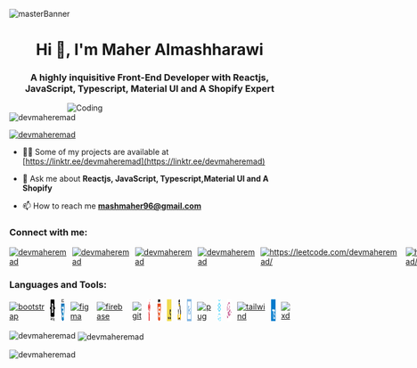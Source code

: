 ![masterBanner](https://i.ibb.co/Y3845Bb/front-end-development-doodle-concept-illustration-web-developer-creating-website-client-web-applicat.jpg)

<h1 align="center">Hi 👋, I'm Maher Almashharawi</h1>
<h3 align="center">A highly inquisitive Front-End Developer with Reactjs, JavaScript, Typescript, Material UI and A Shopify Expert</h3>
<img align="right" alt="Coding" width="400" src="https://camo.githubusercontent.com/5ddf73ad3a205111cf8c686f687fc216c2946a75005718c8da5b837ad9de78c9/68747470733a2f2f7468756d62732e6766796361742e636f6d2f4576696c4e657874446576696c666973682d736d616c6c2e676966">

<p align="left"> <img src="https://komarev.com/ghpvc/?username=devmaheremad&label=Profile%20views&color=0e75b6&style=flat" alt="devmaheremad" /> </p>

<p align="left"> <a href="https://twitter.com/devmaheremad" target="blank"><img src="https://img.shields.io/twitter/follow/devmaheremad?logo=twitter&style=for-the-badge" alt="devmaheremad" /></a> </p>

- 👨‍💻 Some of my projects are available at [https://linktr.ee/devmaheremad](https://linktr.ee/devmaheremad)

- 💬 Ask me about **Reactjs, JavaScript, Typescript,Material UI and A Shopify**

- 📫 How to reach me **mashmaher96@gmail.com**

<h3 align="left">Connect with me:</h3>
<p align="left" style="gap: 10px;display: flex;align-items: center;">
<a href="https://drive.google.com/file/d/1napFFbqAMcCwnl64eITyNO4MDmiYKTfP/view" target="blank"><img align="center" src="https://cdn-icons-png.flaticon.com/512/3137/3137864.png" alt="devmaheremad" height="40" width="40" /></a>
<a href="https://devmaheremad.netlify.app/" target="blank"><img align="center" src="https://cdn-icons-png.flaticon.com/512/3059/3059997.png" alt="devmaheremad" height="40" width="40" /></a>
<a href="https://api.whatsapp.com/send?phone=970599823829" target="blank"><img align="center" src="https://cdn-icons-png.flaticon.com/512/2954/2954123.png" alt="devmaheremad" height="40" width="40" /></a>
<a href="https://linkedin.com/in/devmaheremad" target="blank"><img align="center" src="https://raw.githubusercontent.com/rahuldkjain/github-profile-readme-generator/master/src/images/icons/Social/linked-in-alt.svg" alt="devmaheremad" height="40" width="40" /></a>
<a href="https://www.codewars.com/users/devmaheremad" target="blank"><img align="center" src="https://www.codewars.com/packs/assets/logo.61192cf7.svg" alt="https://leetcode.com/devmaheremad/" height="40" width="40" /></a>
<a href="https://leetcode.com/devmaheremad/" target="blank"><img align="center" src="https://raw.githubusercontent.com/rahuldkjain/github-profile-readme-generator/master/src/images/icons/Social/leet-code.svg" alt="https://leetcode.com/devmaheremad/" height="40" width="40" /></a>
<a href="https://twitter.com/devmaheremad" target="blank"><img align="center" src="https://raw.githubusercontent.com/rahuldkjain/github-profile-readme-generator/master/src/images/icons/Social/twitter.svg" alt="devmaheremad" height="40" width="40" /></a>
</p>

<h3 align="left">Languages and Tools:</h3>
<p align="left" style="gap: 10px;display: flex;align-items: center;"> 
<a href="https://drive.google.com/file/d/1napFFbqAMcCwnl64eITyNO4MDmiYKTfP/view" target="_blank" rel="noreferrer"> <img src="https://cdn-icons-png.flaticon.com/512/3137/3137864.png" alt="bootstrap" width="40" height="40"/> </a>
<a href="https://getbootstrap.com" target="_blank" rel="noreferrer"> <img src="https://raw.githubusercontent.com/devicons/devicon/master/icons/bootstrap/bootstrap-plain-wordmark.svg" alt="bootstrap" width="40" height="40"/> </a> <a href="https://www.w3schools.com/css/" target="_blank" rel="noreferrer"> <img src="https://raw.githubusercontent.com/devicons/devicon/master/icons/css3/css3-original-wordmark.svg" alt="css3" width="40" height="40"/> </a> <a href="https://www.figma.com/" target="_blank" rel="noreferrer"> <img src="https://www.vectorlogo.zone/logos/figma/figma-icon.svg" alt="figma" width="40" height="40"/> </a> <a href="https://firebase.google.com/" target="_blank" rel="noreferrer"> <img src="https://www.vectorlogo.zone/logos/firebase/firebase-icon.svg" alt="firebase" width="40" height="40"/> </a> <a href="https://git-scm.com/" target="_blank" rel="noreferrer"> <img src="https://www.vectorlogo.zone/logos/git-scm/git-scm-icon.svg" alt="git" width="40" height="40"/> </a> <a href="https://gulpjs.com" target="_blank" rel="noreferrer"> <img src="https://raw.githubusercontent.com/devicons/devicon/master/icons/gulp/gulp-plain.svg" alt="gulp" width="40" height="40"/> </a> <a href="https://www.w3.org/html/" target="_blank" rel="noreferrer"> <img src="https://raw.githubusercontent.com/devicons/devicon/master/icons/html5/html5-original-wordmark.svg" alt="html5" width="40" height="40"/> </a> <a href="https://developer.mozilla.org/en-US/docs/Web/JavaScript" target="_blank" rel="noreferrer"> <img src="https://raw.githubusercontent.com/devicons/devicon/master/icons/javascript/javascript-original.svg" alt="javascript" width="40" height="40"/> </a> <a href="https://www.linux.org/" target="_blank" rel="noreferrer"> <img src="https://raw.githubusercontent.com/devicons/devicon/master/icons/linux/linux-original.svg" alt="linux" width="40" height="40"/> </a> <a href="https://www.photoshop.com/en" target="_blank" rel="noreferrer"> <img src="https://raw.githubusercontent.com/devicons/devicon/master/icons/photoshop/photoshop-line.svg" alt="photoshop" width="40" height="40"/> </a> <a href="https://pugjs.org" target="_blank" rel="noreferrer"> <img src="https://cdn.worldvectorlogo.com/logos/pug.svg" alt="pug" width="40" height="40"/> </a> <a href="https://reactjs.org/" target="_blank" rel="noreferrer"> <img src="https://raw.githubusercontent.com/devicons/devicon/master/icons/react/react-original-wordmark.svg" alt="react" width="40" height="40"/> </a> <a href="https://sass-lang.com" target="_blank" rel="noreferrer"> <img src="https://raw.githubusercontent.com/devicons/devicon/master/icons/sass/sass-original.svg" alt="sass" width="40" height="40"/> </a> <a href="https://tailwindcss.com/" target="_blank" rel="noreferrer"> <img src="https://www.vectorlogo.zone/logos/tailwindcss/tailwindcss-icon.svg" alt="tailwind" width="40" height="40"/> </a> <a href="https://www.typescriptlang.org/" target="_blank" rel="noreferrer"> <img src="https://raw.githubusercontent.com/devicons/devicon/master/icons/typescript/typescript-original.svg" alt="typescript" width="40" height="40"/> </a> <a href="https://www.adobe.com/products/xd.html" target="_blank" rel="noreferrer"> <img src="https://cdn.worldvectorlogo.com/logos/adobe-xd.svg" alt="xd" width="40" height="40"/> </a> </p>

<p><img align="left" src="https://github-readme-stats.vercel.app/api/top-langs?username=devmaheremad&show_icons=true&locale=en&layout=compact" alt="devmaheremad" /></p>

<p>&nbsp;<img align="center" src="https://github-readme-stats.vercel.app/api?username=devmaheremad&show_icons=true&locale=en" alt="devmaheremad" /></p>

<p><img align="center" src="https://github-readme-streak-stats.herokuapp.com/?user=devmaheremad&" alt="devmaheremad" /></p>
